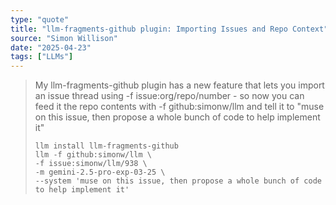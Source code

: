 ```yaml
---
type: "quote"
title: "llm-fragments-github plugin: Importing Issues and Repo Context"
source: "Simon Willison"
date: "2025-04-23"
tags: ["LLMs"]
---
```


> My llm-fragments-github plugin has a new feature that lets you import an issue thread using -f issue:org/repo/number - so now you can feed it the repo contents with -f github:simonw/llm and tell it to "muse on this issue, then propose a whole bunch of code to help implement it"
>
> ```
> llm install llm-fragments-github
> llm -f github:simonw/llm \
> -f issue:simonw/llm/938 \
> -m gemini-2.5-pro-exp-03-25 \
> --system 'muse on this issue, then propose a whole bunch of code to help implement it'
> ```
